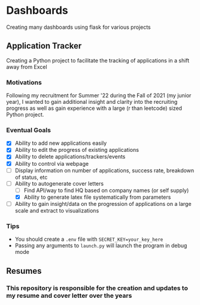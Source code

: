 # Dashboards
Creating many dashboards using flask for various projects

## Application Tracker
Creating a Python project to facilitate the tracking of applications in a shift away from Excel

### Motivations
Following my recruitment for Summer '22 during the Fall of 2021 (my junior year), I wanted to gain additional insight and clarity into the recruiting progress as well as gain experience with a large (r than leetcode) sized Python project.

### Eventual Goals
- [x] Ability to add new applications easily
- [x] Ability to edit the progress of existing applications
- [x] Ability to delete applications/trackers/events
- [x] Ability to control via webpage
- [ ] Display information on number of applications, success rate, breakdown of status, etc
- [ ] Ability to autogenerate cover letters
  - [ ] Find API/way to find HQ based on company names (or self supply)
  - [x] Ability to generate latex file systematically from parameters
- [ ] Ability to gain insight/data on the progression of applications on a large scale and extract to visualizations

### Tips
- You should create a `.env` file with `SECRET_KEY=your_key_here`
- Passing any arguments to `launch.py` will launch the program in debug mode

## Resumes

### This repository is responsible for the creation and updates to my resume and cover letter over the years
